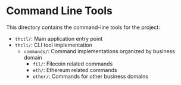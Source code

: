 # Command Line Tools

This directory contains the command-line tools for the project:

- `thctl/`: Main application entry point
- `thcli/`: CLI tool implementation
  - `commands/`: Command implementations organized by business domain
    - `fil/`: Filecoin related commands
    - `eth/`: Ethereum related commands
    - `other/`: Commands for other business domains
